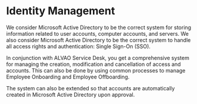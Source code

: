 # Identity Management
      
We consider Microsoft Active Directory to be the correct system for storing information related to user accounts, computer accounts, and servers. We also consider Microsoft Active Directory to be the correct system to handle all access rights and authentication: Single Sign-On (SSO).
     
In conjunction with ALVAO Service Desk, you get a comprehensive system for managing the creation, modification and cancellation of access and accounts. This can also be done by using common processes to manage Employee Onboarding and Employee Offboarding.
     
The system can also be extended so that accounts are automatically created in Microsoft Active Directory upon approval.
